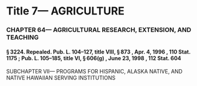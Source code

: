 
# Title 7— AGRICULTURE
### CHAPTER 64— AGRICULTURAL RESEARCH, EXTENSION, AND TEACHING
#### § 3224. Repealed. Pub. L. 104–127, title VIII, § 873 , Apr. 4, 1996 , 110 Stat. 1175 ; Pub. L. 105–185, title VI, § 606(g) , June 23, 1998 , 112 Stat. 604

SUBCHAPTER VII— PROGRAMS FOR HISPANIC, ALASKA NATIVE, AND NATIVE HAWAIIAN SERVING INSTITUTIONS
